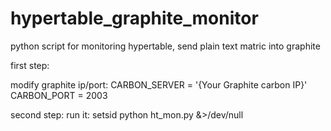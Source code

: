 hypertable_graphite_monitor
===========================

python script for monitoring hypertable, send plain text matric into graphite


first step:

  modify graphite ip/port:
  CARBON_SERVER = '{Your Graphite carbon IP}'
  CARBON_PORT = 2003
  
  
second step:
  run it:
     setsid python ht_mon.py &>/dev/null
